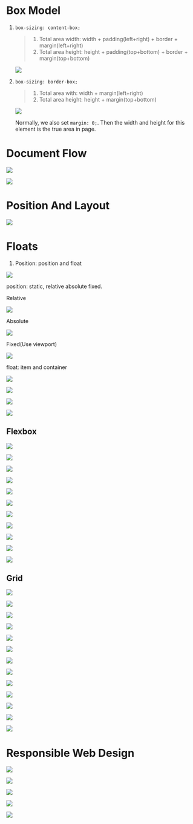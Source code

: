 # Box Model

1. `box-sizing: content-box;`

   > 1. Total area width: width + padding(left+right) + border + margin(left+right)
   > 2. Total area height: height + padding(top+bottom) + border + margin(top+bottom)
   >

   ![](assets/20220412_230352_image.png)
2. `box-sizing: border-box;`

   > 1. Total area with: width + margin(left+right)
   > 2. Total area height: height + margin(top+bottom)
   >

   ![](assets/20220412_230332_image.png)

   Normally, we also set `margin: 0;`. Then the width and height for this element is the true area in page.

# Document Flow

![](assets/20220412_230259_image.png)

![](assets/20220412_230427_image.png)

# Position And Layout

![](assets/20220412_230502_image.png)

# Floats

1. Position: position and float

![](assets/20220412_230627_image.png)

position: static, relative absolute fixed.

Relative

![](assets/20220412_230920_image.png)

Absolute

![](assets/20220412_230955_image.png)

Fixed(Use viewport)

![](assets/20220412_231023_image.png)

float: item and container

![](assets/20220412_231124_image.png)

![](assets/20220412_231201_image.png)

![](assets/20220412_231217_image.png)

![](assets/20220412_231241_image.png)

## Flexbox

![](assets/20220412_231439_image.png)

![](assets/20220412_231502_image.png)

![](assets/20220412_231525_image.png)

![](assets/20220412_231544_image.png)

![](assets/20220412_231617_image.png)

![](assets/20220412_231704_image.png)

![](assets/20220412_231718_image.png)

![](assets/20220412_231743_image.png)

![](assets/20220412_231756_image.png)

![](assets/20220412_231826_image.png)

![](assets/20220412_231836_image.png)

## Grid

![](assets/20220412_231916_image.png)

![](assets/20220412_231941_image.png)

![](assets/20220412_232009_image.png)

![](assets/20220412_232025_image.png)

![](assets/20220412_232044_image.png)

![](assets/20220412_232109_image.png)

![](assets/20220412_232143_image.png)

![](assets/20220412_232157_image.png)

![](assets/20220412_232224_image.png)

![](assets/20220412_232318_image.png)

![](assets/20220412_232331_image.png)

![](assets/20220412_232349_image.png)

![](assets/20220412_232400_image.png)

# Responsible Web Design

![](assets/20220412_232529_image.png)

![](assets/20220412_232545_image.png)

![](assets/20220412_232609_image.png)

![](assets/20220412_232621_image.png)

![](assets/20220412_232636_image.png)
